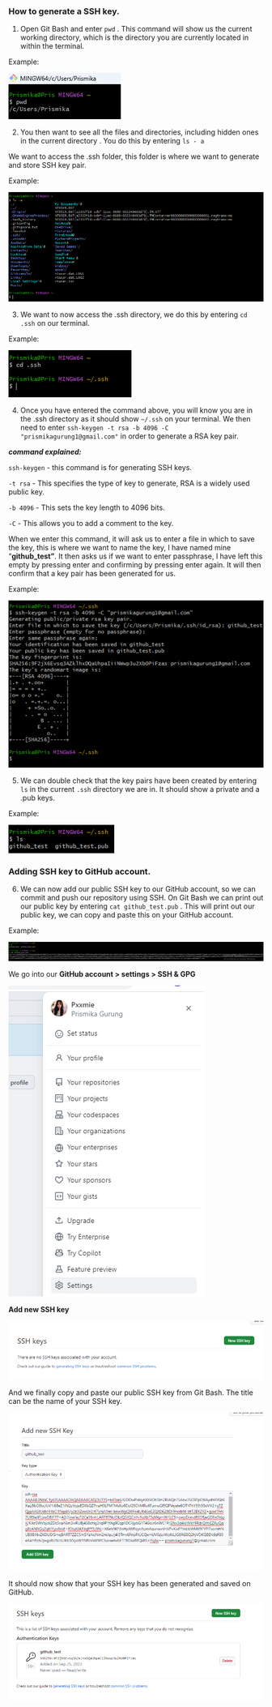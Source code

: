 
### How to generate a SSH key.

1) Open Git Bash and enter  `pwd` . This command will show us the current working directory, which is the directory you are currently located in within the terminal. 

Example: 

![pwd.png](Images%2Fpwd.png)


2) You then want to see all the files and directories, including hidden ones in the current directory . You do this by entering  `ls - a`  

We want to access the .ssh folder, this folder is where we want to generate and store SSH key pair. 

Example:

![ls_a.png](Images%2Fls_a.png)


3) We want to now access the .ssh directory, we do this by entering `cd .ssh` on our terminal. 

Example:

![cd_ssh.png](Images%2Fcd_ssh.png)


4) Once you have entered the command above, you will know you are in the .ssh directory as it should show  `~/.ssh` on your terminal. We then need to enter `ssh-keygen -t rsa -b 4096 -C "prismikagurung1@gmail.com"` in order to generate a RSA key pair. 

***command explained:*** 

`ssh-keygen` - this command is for generating SSH keys. 

`-t rsa` - This specifies the type of key to generate, RSA is a widely used public key. 

`-b 4096` - This sets the key length to 4096 bits. 

`-C` - This allows you to add a comment to the key. 

When we enter this command, it will ask us to enter a file in which to save the key, this is where we want to name the key, I have named mine “**github_test”**. It then asks us if we want to enter passphrase, I have left this empty by pressing enter and confirming by pressing enter again. It will then confirm that a key pair has been generated for us. 

Example: 

![key_pair_generated.png](Images%2Fkey_pair_generated.png)

5) We can double check that the key pairs have been created by entering `ls` in the current `.ssh` directory we are in. It should show a private and a .pub keys. 

Example: 

![ls_keypairs.png](Images%2Fls_keypairs.png)

### Adding SSH key to GitHub account.

6) We can now add our public SSH key to our GitHub account, so we can commit and push our repository using SSH. On Git Bash we can print out our public key by entering `cat github_test.pub` . This will print out our public key, we can copy and paste this on your GitHub account. 

Example: 

![cat_sshkey.png](Images%2Fcat_sshkey.png)

We go into our **GitHub account > settings > SSH & GPG** 

![github_settings.png](Images%2Fgithub_settings.png)

**Add new SSH key** 

![ssh_key.png](Images%2Fssh_key.png)

And we finally copy and paste our public SSH key from Git Bash. The title can be the name of your SSH key. 

![ssh_key_github.png](Images%2Fssh_key_github.png)

It should now show that your SSH key has been generated and saved on GitHub. 

![key_saved.png](Images%2Fkey_saved.png)